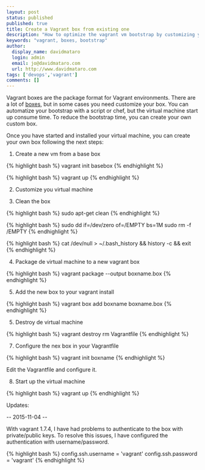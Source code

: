 ```yaml
---
layout: post
status: published
published: true
title: Create a Vagrant box from existing one
description: "How to optimize the vagrant vm bootstrap by customizing your own boxes"
keywords: "vagrant, boxes, bootstrap"
author:
  display_name: davidmataro
  login: admin
  email: jo@davidmataro.com
  url: http://www.davidmataro.com
tags: ['devops','vagrant']
comments: []
---
```



Vagrant boxes are the package format for Vagrant environments. There are a lot of [boxes](https://atlas.hashicorp.com/boxes/search), but in some cases you need customize your box. You can automatize your bootstrap with a script or chef, but the virtual machine start up consume time. To reduce the bootstrap time, you can create your own custom box.

Once you have started and installed your virtual machine, you can create your own box following the next steps:

1. Create a new vm from a base box

  {% highlight bash %}
  vagrant init basebox
  {% endhighlight %}

  {% highlight bash %}
  vagrant up
  {% endhighlight %}

2. Customize you virtual machine

3. Clean the box

  {% highlight bash %}
  sudo apt-get clean
  {% endhighlight %}

  {% highlight bash %}
  sudo dd if=/dev/zero of=/EMPTY bs=1M
  sudo rm -f /EMPTY
  {% endhighlight %}

  {% highlight bash %}
  cat /dev/null > ~/.bash_history && history -c && exit
  {% endhighlight %}

4. Package de virtual machine to a new vagrant box

  {% highlight bash %}
  vagrant package --output boxname.box
  {% endhighlight %}

5. Add the new box to your vagrant install

  {% highlight bash %}
  vagrant box add boxname boxname.box
  {% endhighlight %}

5. Destroy de virtual machine

  {% highlight bash %}
  vagrant destroy
  rm Vagrantfile
  {% endhighlight %}

7. Configure the nex box in your Vagrantfile

  {% highlight bash %}
  vagrant init boxname
  {% endhighlight %}

  Edit the Vagrantfile and configure it.

8. Start up the virtual machine

  {% highlight bash %}
  vagrant up
  {% endhighlight %}


Updates:

-- 2015-11-04 --

With vagrant 1.7.4, I have had problems to authenticate to the box with private/public keys. To resolve this issues, I have configured the authentication with username/password.


  {% highlight bash %}
  config.ssh.username = 'vagrant'
  config.ssh.password = 'vagrant'
  {% endhighlight %}
